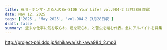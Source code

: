 ```yaml
---
title: 石川・ホンマ・ぶるんのBe-SIDE Your Life! vol.984-2（3月28日収録）
date: May 12, 2025
tags: ['2025', 'May 2025', 'vol.984-2（3月28日収']
draft: false
summary: 些末な仕事に気を取られ、足を取られ、と苦虫を噛む代表。急にアルバイトを募集しようとする迷走ぶり。まあ、ぞんざいにしなければ、ね。（社内関係者談）しかし、本当の苦難は、あらぬ方向から訪れるのです......※この２本目だけは【お食事どき以外での聴取】をお願いします。
---
```


http://project-phi.ddo.jp/ishikawa/ishikawa984_2.mp3